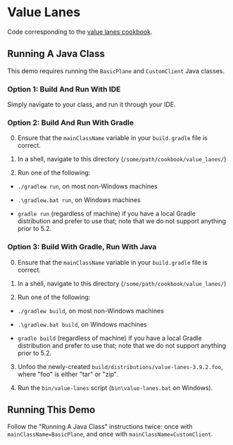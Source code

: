 # Value Lanes

Code corresponding to the [value lanes cookbook](https://swim.dev/tutorials/value-lanes/).

## Running A Java Class

This demo requires running the `BasicPlane` and `CustomClient` Java classes.

### Option 1: Build And Run With IDE

Simply navigate to your class, and run it through your IDE.

### Option 2: Build And Run With Gradle

0. Ensure that the `mainClassName` variable in your `build.gradle` file is correct.

1. In a shell, navigate to this directory (`/some/path/cookbook/value_lanes/`)

2. Run one of the following:

  - `./gradlew run`, on most non-Windows machines
  
  - `.\gradlew.bat run`, on Windows machines

  - `gradle run` (regardless of machine) if you have a local Gradle distribution and prefer to use that; note that we do not support anything prior to 5.2.

### Option 3: Build With Gradle, Run With Java

0. Ensure that the `mainClassName` variable in your `build.gradle` file is correct.

1. In a shell, navigate to this directory (`/some/path/cookbook/value_lanes/`)

2. Run one of the following:

  - `./gradlew build`, on most non-Windows machines
  
  - `.\gradlew.bat build`, on Windows machines

  - `gradle build` (regardless of machine) if you have a local Gradle distribution and prefer to use that; note that we do not support anything prior to 5.2.

3. Unfoo the newly-created `build/distributions/value-lanes-3.9.2.foo`, where "foo" is either "tar" or "zip".

4. Run the `bin/value-lanes` script (`bin\value-lanes.bat` on Windows).

## Running This Demo

Follow the "Running A Java Class" instructions twice: once with `mainClassName=BasicPlane`, and once with `mainClassName=CustomClient`.
